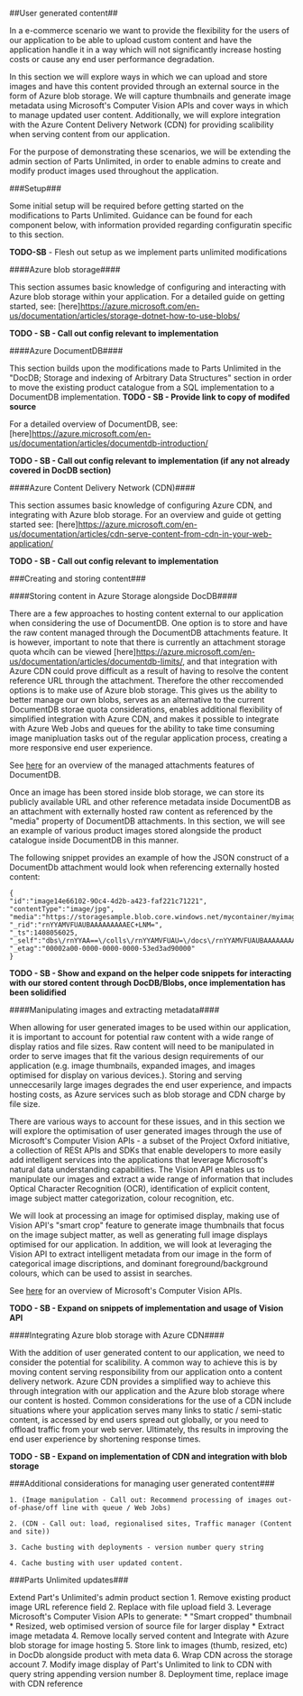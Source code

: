 ##User generated content##

In a e-commerce scenario we want to provide the flexibility for the users of our application to be able to upload custom content and have the application handle it in a way which will not significantly increase hosting costs or cause any end user performance degradation.

In this section we will explore ways in which we can upload and store images and have this content provided through an external source in the form of Azure blob storage. We will capture thumbnails and generate image metadata using Microsoft's Computer Vision APIs and cover ways in which to manage updated user content. Additionally, we will explore integration with the Azure Content Delivery Network (CDN) for providing scalibility when serving content from our application.

For the purpose of demonstrating these scenarios, we will be extending the admin section of Parts Unlimited, in order to enable admins to create and modify product images used throughout the application.

###Setup###

Some initial setup will be required before getting started on the modifications to Parts Unlimited. Guidance can be found for each component below, with information provided regarding configuratin specific to this section.

**TODO-SB** - Flesh out setup as we implement parts unlimited modifications

####Azure blob storage####

This section assumes basic knowledge of configuring and interacting with Azure blob storage within your application. For a detailed guide on getting started, see: [here]https://azure.microsoft.com/en-us/documentation/articles/storage-dotnet-how-to-use-blobs/

**TODO - SB - Call out config relevant to implementation**

####Azure DocumentDB####

This section builds upon the modifications made to Parts Unlimited in the "DocDB; Storage and indexing of Arbitrary Data Structures" section in order to move the existing product catalogue from a SQL implementation to a DocumentDB implementation.
**TODO - SB - Provide link to copy of modifed source**

For a detailed overview of DocumentDB, see: [here]https://azure.microsoft.com/en-us/documentation/articles/documentdb-introduction/

**TODO - SB - Call out config relevant to implementation (if any not already covered in DocDB section)**

####Azure Content Delivery Network (CDN)####

This section assumes basic knowledge of configuring Azure CDN, and integrating with Azure blob storage. For an overview and guide ot getting started see: [here]https://azure.microsoft.com/en-us/documentation/articles/cdn-serve-content-from-cdn-in-your-web-application/

**TODO - SB - Call out config relevant to implementation**

###Creating and storing content###

####Storing content in Azure Storage alongside DocDB####

There are a few approaches to hosting content external to our application when considering the use of DocumentDB. One option is to store and have the raw content managed through the DocumentDB attachments feature. It is however, important to note that there is currently an attachment storage quota whcih can be viewed [here]https://azure.microsoft.com/en-us/documentation/articles/documentdb-limits/, and that integration with Azure CDN could prove difficult as a result of having to resolve the content reference URL through the attachment. Therefore the other reccomended options is to make use of Azure blob storage. This gives us the ability to better manage our own blobs, serves as an alternative to the current DocumentDB storae quota considerations, enables additional flexibility of simplified integration with Azure CDN, and makes it possible to integrate with Azure Web Jobs and queues for the ability to take time consuming image manipluation tasks out of the regular application process, creating a more responsive end user experience. 

See [here](https://msdn.microsoft.com/en-nz/library/azure/dn782196.aspx) for an overview of the managed attachments features of DocumentDB.

Once an image has been stored inside blob storage, we can store its publicly available URL and other reference metadata inside DocumentDB as an attachment with externally hosted raw content as referenced by the "media" property of DocumentDB attachments. In this section, we will see an example of various product images stored alongside the product catalogue inside DocumentDB in this manner.

The following snippet provides an example of how the JSON construct of a DocumentDb attachment would look when referencing externally hosted content:

	{  
	"id":"image14e66102-9Oc4-4d2b-a423-faf221c71221",
	"contentType":"image/jpg",
	"media":"https://storagesample.blob.core.windows.net/mycontainer/myimage.jpg",
	"_rid":"rnYYAMVFUAUBAAAAAAAAAEC+LNM=",
	"_ts":1408056025,
	"_self":"dbs\/rnYYAA==\/colls\/rnYYAMVFUAU=\/docs\/rnYYAMVFUAUBAAAAAAAAAA==\/attachments\/rnYYAMVFUAUBAAAAAAAAAEC+LNM=",
	"_etag":"00002a00-0000-0000-0000-53ed3ad90000"
	}

**TODO - SB - Show and expand on the helper code snippets for interacting with our stored content through DocDB/Blobs, once implementation has been solidified**
	
####Manipulating images and extracting metadata####	

When allowing for user generated images to be used within our application, it is important to account for potential raw content with a wide range of display ratios and file sizes. Raw content will need to be manipulated in order to serve images that fit the various design requirements of our application (e.g. image thumbnails, expanded images, and images optimised for display on various devices.). Storing and serving unneccesarily large images degrades the end user experience, and impacts hosting costs, as Azure services such as blob storage and CDN charge by file size.

There are various ways to account for these issues, and in this section we will explore the optimisation of user generated images through the use of Microsoft's Computer Vision APIs - a subset of the Project Oxford initiative, a collection of RESt APIs and SDKs that enable developers to more easily add intelligent services into the applications that leverage Microsoft's natural data understanding capabilities. The Vision API enables us to manipulate our images and extract a wide range of information that includes Optical Character Recognition (OCR), identification of explicit content, image subject matter categorization, colour recognition, etc.

 We will look at processing an image for optimised display, making use of Vision API's "smart crop" feature to generate image thumbnails that focus on the image subject matter, as well as generating full image displays optimised for our application. In addition, we will look at leveraging the Vision API to extract intelligent metadata from our image in the form of categorical image discriptions, and dominant foreground/background colours, which can be used to assist in searches.

See [here](https://www.projectoxford.ai/vision) for an overview of Microsoft's Computer Vision APIs.

**TODO - SB - Expand on snippets of implementation and usage of Vision API**

####Integrating Azure blob storage with Azure CDN####		

With the addition of user generated content to our application, we need to consider the potential for scalibility. A common way to achieve this is by moving content serving responsibility from our application onto a content delivery network. Azure CDN provides a simplified way to achieve this through integration with our application and the Azure blob storage where our content is hosted. Common considerations for the use of a CDN include situations where your application serves many links to static / semi-static content, is accessed by end users spread out globally, or you need to offload traffic from your web server. Ultimately, ths results in improving the end user experience by shortening response times.

**TODO - SB - Expand on implementation of CDN and integration with blob storage**
	
###Additional considerations for managing user generated content###
		
	1. (Image manipulation - Call out: Recommend processing of images out-of-phase/off line with queue / Web Jobs)
	
	2. (CDN - Call out: load, regionalised sites, Traffic manager (Content and site))	
	
	3. Cache busting with deployments - version number query string
	
	4. Cache busting with user updated content.

###Parts Unlimited updates###

Extend Part's Unlimited's admin product section
	1. Remove existing product image URL reference field
	2. Replace with file upload field
	3. Leverage Microsoft's Computer Vision APIs to generate:
		* "Smart cropped" thumbnail
		* Resized, web optimised version of source file for larger display
		* Extract image metadata
	4. Remove locally served content and Integrate with Azure blob storage for image hosting
	5. Store link to images (thumb, resized, etc) in DocDb alongside product with meta data
	6. Wrap CDN across the storage account
	7. Modify image display of Part's Unlimited to link to CDN with query string appending version number
	8. Deployment time, replace image with CDN reference

 




